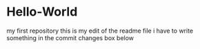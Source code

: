 # Hello-World
my first repository
this is my edit of the readme file
i have to write something in the commit changes box below
